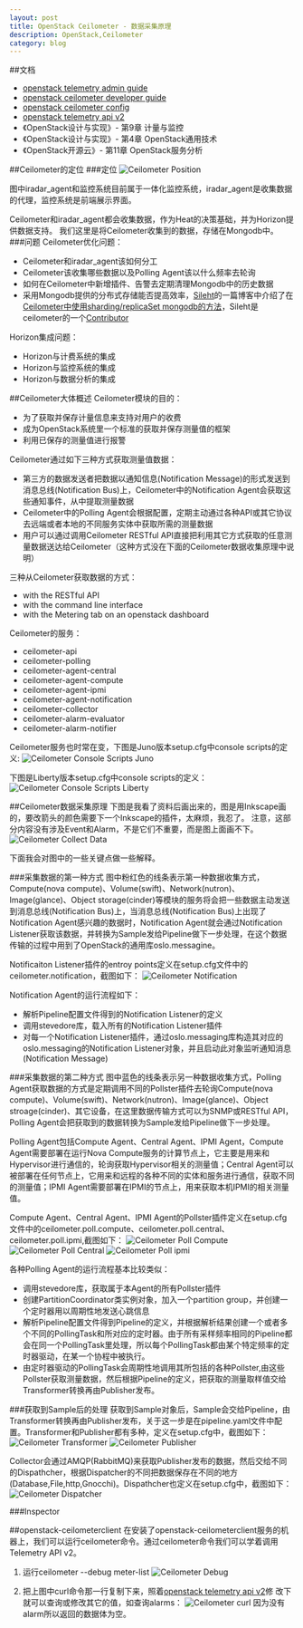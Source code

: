 ```yaml
---
layout: post
title: OpenStack Ceilometer - 数据采集原理
description: OpenStack,Ceilometer
category: blog
---
```

##文档
* [openstack telemetry admin guide](http://docs.openstack.org/admin-guide-cloud/telemetry.html)
* [openstack ceilometer developer guide](http://docs.openstack.org/developer/ceilometer)
* [openstack ceilometer config](http://docs.openstack.org/kilo/config-reference/content/ch_configuring-openstack-telemetry.html)
* [openstack telemetry api v2](http://developer.openstack.org/api-ref-telemetry-v2.html#telemetry-v2)
* 《OpenStack设计与实现》- 第9章 计量与监控
* 《OpenStack设计与实现》- 第4章 OpenStack通用技术
* 《OpenStack开源云》- 第11章 OpenStack服务分析

##Ceilometer的定位
###定位
![Ceilometer Position](/images/2015-10-28-Ceilometer-Collect-Data/2015-10-28-Ceilometer-Position.png)

图中iradar_agent和监控系统目前属于一体化监控系统，iradar_agent是收集数据的代理，监控系统是前端展示界面。

Ceilometer和iradar_agent都会收集数据，作为Heat的决策基础，并为Horizon提供数据支持。
我们这里是将Ceilometer收集到的数据，存储在Mongodb中。
###问题
Ceilometer优化问题：

* Ceilometer和iradar_agent该如何分工
* Ceilometer该收集哪些数据以及Polling Agent该以什么频率去轮询
* 如何在Ceilometer中新增插件、告警去定期清理Mongodb中的历史数据
* 采用Mongodb提供的分布式存储能否提高效率，[Sileht](https://github.com/sileht)的一篇博客中介绍了在[Ceilometer中使用sharding/replicaSet mongodb的方法](https://blog.sileht.net/using-a-shardingreplicaset-mongodb-with-ceilometer.html)，Sileht是ceilometer的一个[Contributor](https://github.com/openstack/ceilometer/graphs/contributors/)

Horizon集成问题：

* Horizon与计费系统的集成
* Horizon与监控系统的集成
* Horizon与数据分析的集成

##Ceilometer大体概述
Ceilometer模块的目的：

* 为了获取并保存计量信息来支持对用户的收费
* 成为OpenStack系统里一个标准的获取并保存测量值的框架
* 利用已保存的测量值进行报警

Ceilometer通过如下三种方式获取测量值数据：

* 第三方的数据发送者把数据以通知信息(Notification Message)的形式发送到消息总线(Notification Bus)上，Ceilometer中的Notification Agent会获取这些通知事件，从中提取测量数据
* Ceilometer中的Polling Agent会根据配置，定期主动通过各种API或其它协议去远端或者本地的不同服务实体中获取所需的测量数据
* 用户可以通过调用Ceilometer RESTful API直接把利用其它方式获取的任意测量数据送达给Ceilometer（这种方式没在下面的Ceilometer数据收集原理中说明）

三种从Ceilometer获取数据的方式：

* with the RESTful API
* with the command line interface
* with the Metering tab on an openstack dashboard

Ceilometer的服务：

* ceilometer-api
* ceilometer-polling
* ceilometer-agent-central
* ceilometer-agent-compute
* ceilometer-agent-ipmi
* ceilometer-agent-notification
* ceilometer-collector
* ceilometer-alarm-evaluator
* ceilometer-alarm-notifier

Ceilometer服务也时常在变，下图是Juno版本setup.cfg中console scripts的定义:
![Ceilometer Console Scripts Juno](/images/2015-10-28-Ceilometer-Collect-Data/2015-10-28-Ceilometer-Console-Scripts-Juno.jpg)

下图是Liberty版本setup.cfg中console scripts的定义：
![Ceilometer Console Scripts Liberty](/images/2015-10-28-Ceilometer-Collect-Data/2015-10-28-Ceilometer-Console-Scripts-Liberty.jpg)

##Ceilometer数据采集原理
下图是我看了资料后画出来的，图是用Inkscape画的，要改箭头的颜色需要下一个Inkscape的插件，太麻烦，我忍了。
注意，这部分内容没有涉及Event和Alarm，不是它们不重要，而是图上面画不下。
![Ceilometer Collect Data](/images/2015-10-28-Ceilometer-Collect-Data/2015-10-28-Ceilometer-Collect-Data.png)

下面我会对图中的一些关键点做一些解释。

###采集数据的第一种方式
图中粉红色的线条表示第一种数据收集方式，Compute(nova compute)、Volume(swift)、Network(nutron)、Image(glance)、Object storage(cinder)等模块的服务将会把一些数据主动发送到消息总线(Notification Bus)上，当消息总线(Notification Bus)上出现了Notification Agent感兴趣的数据时，Notification Agent就会通过Notification Listener获取该数据，并转换为Sample发给Pipeline做下一步处理，在这个数据传输的过程中用到了OpenStack的通用库oslo.messagine。

Notificaiton Listener插件的entroy points定义在setup.cfg文件中的ceilometer.notification，截图如下：
![Ceilometer Notification](/images/2015-10-28-Ceilometer-Collect-Data/2015-10-28-Ceilometer-Notification.jpg)

Notification Agent的运行流程如下：

* 解析Pipeline配置文件得到的Notification Listener的定义
* 调用stevedore库，载入所有的Notification Listener插件
* 对每一个Notification Listener插件，通过oslo.messaging库构造其对应的oslo.messaging的Notification Listener对象，并且启动此对象监听通知消息(Notification Message)

###采集数据的第二种方式
图中蓝色的线条表示另一种数据收集方式，Polling Agent获取数据的方式是定期调用不同的Pollster插件去轮询Compute(nova compute)、Volume(swift)、Network(nutron)、Image(glance)、Object stroage(cinder)、其它设备，在这里数据传输方式可以为SNMP或RESTful API，Polling Agent会把获取到的数据转换为Sample发给Pipeline做下一步处理。

Polling Agent包括Compute Agent、Central Agent、IPMI Agent，Compute Agent需要部署在运行Nova Compute服务的计算节点上，它主要是用来和Hypervisor进行通信的，轮询获取Hypervisor相关的测量值；Central Agent可以被部署在任何节点上，它用来和远程的各种不同的实体和服务进行通信，获取不同的测量值；IPMI Agent需要部署在IPMI的节点上，用来获取本机IPMI的相关测量值。

Compute Agent、Central Agent、IPMI Agent的Pollster插件定义在setup.cfg文件中的ceilometer.poll.compute、ceilometer.poll.central、ceilometer.poll.ipmi,截图如下：
![Ceilometer Poll Compute](/images/2015-10-28-Ceilometer-Collect-Data/2015-10-28-Ceilometer-Poll-Compute.jpg)
![Ceilometer Poll Central](/images/2015-10-28-Ceilometer-Collect-Data/2015-10-28-Ceilometer-Poll-Central.jpg)
![Ceilometer Poll ipmi](/images/2015-10-28-Ceilometer-Collect-Data/2015-10-28-Ceilometer-Poll-ipmi.jpg)

各种Polling Agent的运行流程基本比较类似：

* 调用stevedore库，获取属于本Agent的所有Pollster插件
* 创建PartitionCoordinator类实例对象，加入一个partition group，并创建一个定时器用以周期性地发送心跳信息
* 解析Pipeline配置文件得到Pipeline的定义，并根据解析结果创建一个或者多个不同的PollingTask和所对应的定时器。由于所有采样频率相同的Pipeline都会在同一个PollingTask里处理，所以每个PollingTask都由某个特定频率的定时器驱动，在某一个协程中被执行。
* 由定时器驱动的PollingTask会周期性地调用其所包括的各种Pollster,由这些Pollster获取测量数据，然后根据Pipeline的定义，把获取的测量取样值交给Transformer转换再由Publisher发布。

###获取到Sample后的处理
获取到Sample对象后，Sample会交给Pipeline，由Transformer转换再由Publisher发布，关于这一步是在pipeline.yaml文件中配置。Transformer和Publisher都有多种，定义在setup.cfg中，截图如下：
![Ceilometer Transformer](/images/2015-10-28-Ceilometer-Collect-Data/2015-10-28-Ceilometer-Transformer.jpg)
![Ceilometer Publisher](/images/2015-10-28-Ceilometer-Collect-Data/2015-10-28-Ceilometer-Publisher.jpg)

Collector会通过AMQP(RabbitMQ)来获取Publisher发布的数据，然后交给不同的Dispathcher，根据Dispatcher的不同把数据保存在不同的地方(Database,File,http,Gnocchi)。Dispathcher也定义在setup.cfg中，截图如下：
![Ceilometer Dispatcher](/images/2015-10-28-Ceilometer-Collect-Data/2015-10-28-Ceilometer-Dispatcher.jpg)

###Inspector

##openstack-ceilometerclient
在安装了openstack-ceilometerclient服务的机器上，我们可以运行ceilometer命令。通过ceilometer命令我们可以学着调用Telemetry API v2。

1. 运行ceilometer --debug meter-list
![Ceilometer Debug](/images/2015-10-28-Ceilometer-Collect-Data/2015-10-28-Ceilometer-debug.jpg)

2. 把上图中curl命令那一行复制下来，照着[openstack telemetry api v2](http://developer.openstack.org/api-ref-telemetry-v2.html#telemetry-v2)修
改下就可以查询或修改其它的值，如查询alarms：
![Ceilometer curl](/images/2015-10-28-Ceilometer-Collect-Data/2015-10-28-Ceilometer-curl.jpg)
因为没有alarm所以返回的数据体为空。
